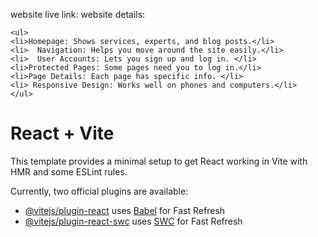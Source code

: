 website live  link: 
    website details:
    
    <ul>
    <li>Homepage: Shows services, experts, and blog posts.</li>
    <li>  Navigation: Helps you move around the site easily.</li>
    <li>  User Accounts: Lets you sign up and log in. </li>
    <li>Protected Pages: Some pages need you to log in.</li>
    <li>Page Details: Each page has specific info. </li>
    <li> Responsive Design: Works well on phones and computers.</li>
    </ul>




# React + Vite

This template provides a minimal setup to get React working in Vite with HMR and some ESLint rules.

Currently, two official plugins are available:

- [@vitejs/plugin-react](https://github.com/vitejs/vite-plugin-react/blob/main/packages/plugin-react/README.md) uses [Babel](https://babeljs.io/) for Fast Refresh
- [@vitejs/plugin-react-swc](https://github.com/vitejs/vite-plugin-react-swc) uses [SWC](https://swc.rs/) for Fast Refresh
